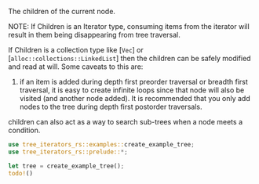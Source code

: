 The children of the current node.

NOTE: If Children is an Iterator type, consuming items
from the iterator will result in them being disappearing from
tree traversal.

If Children is a collection type like [`Vec`] or
[`alloc::collections::LinkedList`] then the children can be
safely modified and read at will. Some caveats to this are:
1. if an item is added during depth first preorder traversal
or breadth first traversal, it is easy to create infinite loops
since that node will also be visited (and another node added).
It is recommended that you only add nodes to the tree during
depth first postorder traversals.

children can also act as a way to search sub-trees when a node
meets a condition.
```rust
use tree_iterators_rs::examples::create_example_tree;
use tree_iterators_rs::prelude::*;

let tree = create_example_tree();
todo!()
```